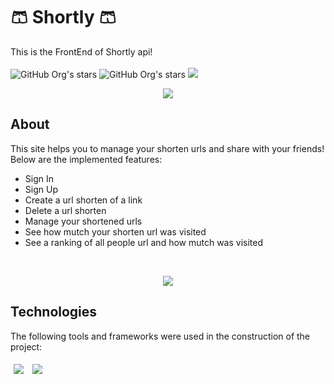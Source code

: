 # :shorts: Shortly :shorts:  

This is the FrontEnd of Shortly api! <br><br>
![GitHub Org's stars](https://img.shields.io/github/stars/vinicbarros/shortly-back?style=social) ![GitHub Org's stars](https://img.shields.io/github/followers/vinicbarros?style=social)
<img src="http://ForTheBadge.com/images/badges/built-with-love.svg" />
<br />

<p align="center">
   <a href="https://github.com/vinicbarros/shortly-back">
      <img src="./assets/images/databaseImage.png" align="center" />
  </a>
</p>

## About

This site helps you to manage your shorten urls and share with your friends! Below are the implemented features:

- Sign In
- Sign Up
- Create a url shorten of a link
- Delete a url shorten
- Manage your shortened urls
- See how mutch your shorten url was visited
- See a ranking of all people url and how mutch was visited
<br>

<p align="center">
<img src="http://img.shields.io/static/v1?label=STATUS&message=%20WORKING&color=GREEN&style=for-the-badge"/>
</p>

## Technologies
The following tools and frameworks were used in the construction of the project:<br>
<p>
   <img style='margin: 5px;' src='https://img.shields.io/badge/React-20232A?style=for-the-badge&logo=react&logoColor=61DAFB'>
   <img style='margin: 5px;' src='https://img.shields.io/badge/styled--components-DB7093?style=for-the-badge&logo=styled-components&logoColor=white'>
</p>
